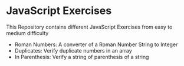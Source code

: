 # JavaScript Exercises

This Repository contains different JavaScript Exercises from easy to medium difficulty

- Roman Numbers: A converter of a Roman Number String to Integer
- Duplicates: Verify duplicate numbers in an array
- In Parenthesis: Verify a string of parenthesis of a string
